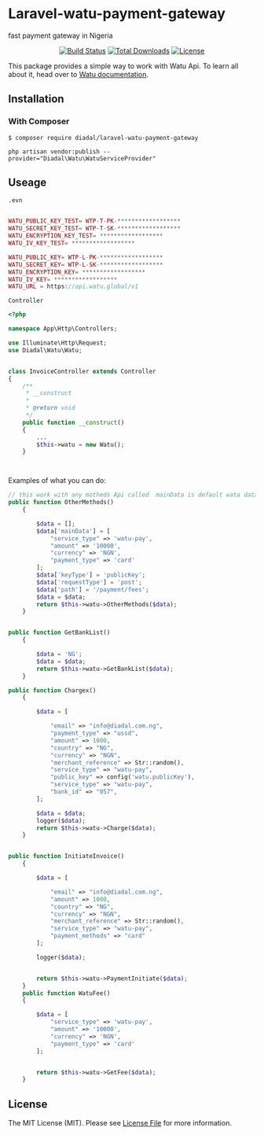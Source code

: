 # Laravel-watu-payment-gateway
 fast payment gateway in Nigeria


<p align="center">
<a href="https://travis-ci.com/diadal/laravel-watu-payment-gateway"><img src="https://travis-ci.com/diadal/laravel-watu-payment-gateway.svg?branch=master" alt="Build Status"></a>
<a href="https://packagist.org/packages/diadal/laravel-watu-payment-gateway"><img src="https://poser.pugx.org/diadal/laravel-watu-payment-gateway/d/total.svg" alt="Total Downloads"></a>
<!-- <a href="https://packagist.org/packages/diadal/laravel-watu-payment-gateway"><img src="https://poser.pugx.org/diadal/laravel-watu-payment-gateway/v/stable.svg" alt="Latest Stable Version"></a> -->
<a href="https://packagist.org/packages/diadal/laravel-watu-payment-gateway"><img src="https://poser.pugx.org/diadal/laravel-watu-payment-gateway/license.svg" alt="License"></a>
</p>




This package provides a simple way to work with Watu Api. To learn all about it, head over to [Watu documentation](https://docs.watu.global/).

## Installation

### With Composer

```
$ composer require diadal/laravel-watu-payment-gateway
```

```
php artisan vendor:publish --provider="Diadal\Watu\WatuServiceProvider"

```
## Useage
 `.evn`
```php

WATU_PUBLIC_KEY_TEST= WTP-T-PK-******************
WATU_SECRET_KEY_TEST= WTP-T-SK-******************
WATU_ENCRYPTION_KEY_TEST= ******************
WATU_IV_KEY_TEST= ******************

WATU_PUBLIC_KEY= WTP-L-PK-******************
WATU_SECRET_KEY= WTP-L-SK-******************
WATU_ENCRYPTION_KEY= ******************
WATU_IV_KEY= ******************
WATU_URL = https://api.watu.global/v1

```

`Controller`
```php
<?php

namespace App\Http\Controllers;

use Illuminate\Http\Request;
use Diadal\Watu\Watu;


class InvoiceController extends Controller
{
    /**
     * __construct
     *
     * @return void
     */
    public function __construct()
    {
        ...
        $this->watu = new Watu();
    }




```
Examples of what you can do:

```php
// this work with any motheds Api called  mainData is default wata data or payload
public function OtherMethods()
    {

        $data = [];
        $data['mainData'] = [
            "service_type" => 'watu-pay',
            "amount" => '10000',
            "currency" => 'NGN',
            "payment_type" => 'card'
        ];
        $data['keyType'] = 'publicKey';
        $data['requestType'] = 'post';
        $data['path'] = '/payment/fees';
        $data = $data;
        return $this->watu->OtherMethods($data);
    }
```

```php

public function GetBankList()
    {

        $data = 'NG';
        $data = $data;
        return $this->watu->GetBankList($data);
    }

public function Chargex()
    {

        $data = [

            "email" => "info@diadal.com.ng",
            "payment_type" => "ussd",
            "amount" => 1000,
            "country" => "NG",
            "currency" => "NGN",
            "merchant_reference" => Str::random(),
            "service_type" => "watu-pay",
            "public_key" => config('watu.publicKey'),
            "service_type" => "watu-pay",
            "bank_id" => "057",
        ];

        $data = $data;
        logger($data);
        return $this->watu->Charge($data);
    }


public function InitiateInvoice()
    {

        $data = [

            "email" => "info@diadal.com.ng",
            "amount" => 1000,
            "country" => "NG",
            "currency" => "NGN",
            "merchant_reference" => Str::random(),
            "service_type" => "watu-pay",
            "payment_methods" => "card"
        ];

        logger($data);


        return $this->watu->PaymentInitiate($data);
    }
    public function WatuFee()
    {

        $data = [
            "service_type" => 'watu-pay',
            "amount" => '10000',
            "currency" => 'NGN',
            "payment_type" => 'card'
        ];


        return $this->watu->GetFee($data);
    }
```

## License

The MIT License (MIT). Please see [License File](LICENSE.md) for more information.

